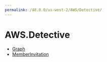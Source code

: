 ```yaml
---
permalink: /48.0.0/us-west-2/AWS/Detective/
---
```


# AWS.Detective



* [Graph](Graph.md)
* [MemberInvitation](MemberInvitation.md)